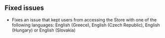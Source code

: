 ## Fixed issues
- Fixes an issue that kept users from accessing the Store with one of the following languages: English (Greece), English (Czech Republic), English (Hungary) or English (Slovakia)